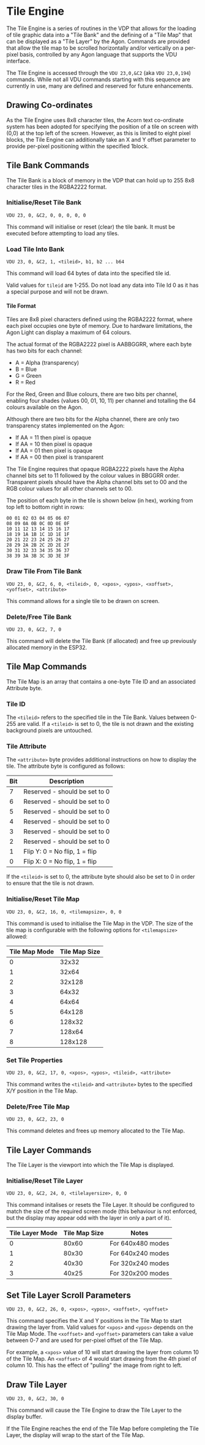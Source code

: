 # Tile Engine

The Tile Engine is a series of routines in the VDP that allows for the loading of tile graphic data into a "Tile Bank" and the defining of a "Tile Map" that can be displayed as a "Tile Layer" by the Agon. Commands are provided that allow the tile map to be scrolled horizontally and/or vertically on a per-pixel basis, controlled by any Agon language that supports the VDU interface.

The Tile Engine is accessed through the ```VDU 23,0,&C2``` (aka ```VDU 23,0,194```) commands. While not all VDU commands starting with this sequence are currently in use, many are defined and reserved for future enhancements.


## Drawing Co-ordinates

As the Tile Engine uses 8x8 character tiles, the Acorn text co-ordinate system has been adopted for specifying the position of a tile on screen with (0,0) at the top left of the screen. However, as this is limited to eight pixel blocks, the Tile Engine can additionally take an X and Y offset parameter to provide per-pixel positioning within the specified 1block.


## Tile Bank Commands

The Tile Bank is a block of memory in the VDP that can hold up to 255 8x8 character tiles in the RGBA2222 format.

### Initialise/Reset Tile Bank

```VDU 23, 0, &C2, 0, 0, 0, 0, 0```

This command will initialise or reset (clear) the tile bank. It must be executed before attempting to load any tiles.

### Load Tile Into Bank

```VDU 23, 0, &C2, 1, <tileid>, b1, b2 ... b64```

This command will load 64 bytes of data into the specified tile id.

Valid values for ```tileid``` are 1-255. Do not load any data into Tile Id 0 as it has a special purpose and will not be drawn.

#### Tile Format

Tiles are 8x8 pixel characters defined using the RGBA2222 format, where each pixel occupies one byte of memory. Due to hardware limitations, the Agon Light can display a maximum of 64 colours.

The actual format of the RGBA2222 pixel is AABBGGRR, where each byte has two bits for each channel:

- A = Alpha (transparency)
- B = Blue
- G = Green
- R = Red

For the Red, Green and Blue colours, there are two bits per channel, enabling four shades (values 00, 01, 10, 11) per channel and totalling the 64 colours available on the Agon.

Although there are two bits for the Alpha channel, there are only two transparency states implemented on the Agon:

- If AA = 11 then pixel is opaque
- If AA = 10 then pixel is opaque
- If AA = 01 then pixel is opaque
- If AA = 00 then pixel is transparent

The Tile Engine requires that opaque RGBA2222 pixels have the Alpha channel bits set to 11 followed by the colour values in BBGGRR order. Transparent pixels should have the Alpha channel bits set to 00 and the RGB colour values for all other channels set to 00.

The position of each byte in the tile is shown below (in hex), working from top left to bottom right in rows:

```
00 01 02 03 04 05 06 07
08 09 0A 0B 0C 0D 0E 0F
10 11 12 13 14 15 16 17
18 19 1A 1B 1C 1D 1E 1F
20 21 22 23 24 25 26 27
28 29 2A 2B 2C 2D 2E 2F
30 31 32 33 34 35 36 37
38 39 3A 3B 3C 3D 3E 3F
```


### Draw Tile From Tile Bank

```VDU 23, 0, &C2, 6, 0, <tileid>, 0, <xpos>, <ypos>, <xoffset>, <yoffset>, <attribute>```

This command allows for a single tile to be drawn on screen.

### Delete/Free Tile Bank

```VDU 23, 0, &C2, 7, 0```

This command will delete the Tile Bank (if allocated) and free up previously allocated memory in the ESP32.

## Tile Map Commands

The Tile Map is an array that contains a one-byte Tile ID and an associated Attribute byte.

### Tile ID

The ```<tileid>``` refers to the specified tile in the Tile Bank. Values between 0-255 are valid. If a ```<tileid>``` is set to 0, the tile is not drawn and the existing background pixels are untouched.

### Tile Attribute

The ```<attribute>``` byte provides additional instructions on how to display the tile. The attribute byte is configured as follows:

| Bit | Description                     |
|-----|---------------------------------|
| 7   | Reserved - should be set to 0   |
| 6   | Reserved - should be set to 0   |
| 5   | Reserved - should be set to 0   |
| 4   | Reserved - should be set to 0   |
| 3   | Reserved - should be set to 0   |
| 2   | Reserved - should be set to 0   |
| 1   | Flip Y:  0 = No flip, 1 = flip  |
| 0   | Flip X:  0 = No flip, 1 = flip  |

If the ```<tileid>``` is set to 0, the attribute byte should also be set to 0 in order to ensure that the tile is not drawn.


### Initialise/Reset Tile Map

```VDU 23, 0, &C2, 16, 0, <tilemapsize>, 0, 0```

This command is used to initialise the Tile Map in the VDP. The size of the tile map is configurable with the following options for ```<tilemapsize>``` allowed:

| Tile Map Mode   | Tile Map Size |
|-----------------|---------------|
| 0               | 32x32         |
| 1               | 32x64         |
| 2               | 32x128        |
| 3               | 64x32         |
| 4               | 64x64         |
| 5               | 64x128        |
| 6               | 128x32        |
| 7               | 128x64        |
| 8               | 128x128       |

### Set Tile Properties

```VDU 23, 0, &C2, 17, 0, <xpos>, <ypos>, <tileid>, <attribute>```

This command writes the ```<tileid>``` and ```<attribute>``` bytes to the specified X/Y position in the Tile Map.


### Delete/Free Tile Map

```VDU 23, 0, &C2, 23, 0```

This command deletes and frees up memory allocated to the Tile Map.


## Tile Layer Commands

The Tile Layer is the viewport into which the Tile Map is displayed. 


### Initialise/Reset Tile Layer

```VDU 23, 0, &C2, 24, 0, <tilelayersize>, 0, 0```

This command initalises or resets the Tile Layer. It should be configured to match the size of the required screen mode (this behaviour is not enforced, but the display may appear odd with the layer in only a part of it).


| Tile Layer Mode | Tile Map Size | Notes             |
|-----------------|---------------|-------------------|
| 0               | 80x60         | For 640x480 modes |
| 1               | 80x30         | For 640x240 modes |
| 2               | 40x30         | For 320x240 modes |
| 3               | 40x25         | For 320x200 modes |



## Set Tile Layer Scroll Parameters

```VDU 23, 0, &C2, 26, 0, <xpos>, <ypos>, <xoffset>, <yoffset>```

This command specifies the X and Y positions in the Tile Map to start drawing the layer from. Valid values for ```<xpos>``` and ```<ypos>``` depends on the Tile Map Mode. The ```<xoffset>``` and ```<yoffset>``` parameters can take a value between 0-7 and are used for per-pixel offset of the Tile Map.

For example, a ```<xpos>``` value of 10 will start drawing the layer from column 10 of the Tile Map. An ```<xoffset>``` of 4 would start drawing from the 4th pixel of column 10. This has the effect of "pulling" the image from right to left.

## Draw Tile Layer

```VDU 23, 0, &C2, 30, 0```

This command will cause the Tile Engine to draw the Tile Layer to the display buffer.

If the Tile Engine reaches the end of the Tile Map before completing the Tile Layer, the display will wrap to the start of the Tile Map.

